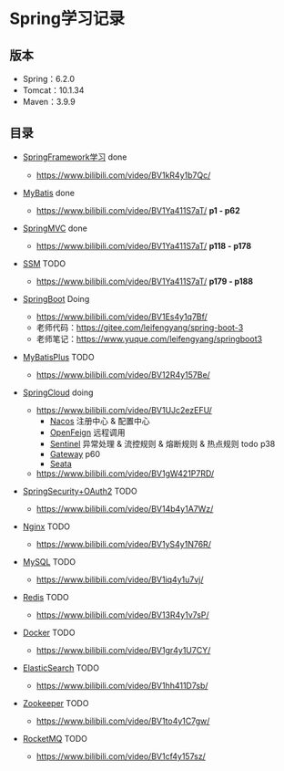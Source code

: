 # Spring学习记录
## 版本
* Spring：6.2.0 
* Tomcat：10.1.34
* Maven：3.9.9

## 目录
* [SpringFramework学习](https://github.com/103style/SpringDemos/tree/master/spring-framework-demo) done
  *  https://www.bilibili.com/video/BV1kR4y1b7Qc/

* [MyBatis](https://github.com/103style/SpringDemos/tree/master/MyBatisDemo) done
  * https://www.bilibili.com/video/BV1Ya411S7aT/ **p1 - p62**

* [SpringMVC](https://github.com/103style/SpringDemos/tree/master/SpringMVCDemo) done
  * https://www.bilibili.com/video/BV1Ya411S7aT/  **p118 - p178**

* [SSM]() TODO
  * https://www.bilibili.com/video/BV1Ya411S7aT/ **p179 - p188**

* [SpringBoot](https://github.com/103style/SpringDemos/tree/master/SpringBootDemo) Doing
  * https://www.bilibili.com/video/BV1Es4y1q7Bf/
  * 老师代码：https://gitee.com/leifengyang/spring-boot-3
  * 老师笔记：https://www.yuque.com/leifengyang/springboot3

* [MyBatisPlus]() TODO
  * https://www.bilibili.com/video/BV12R4y157Be/

* [SpringCloud]() doing
  * https://www.bilibili.com/video/BV1UJc2ezEFU/
    * [Nacos](https://nacos.io/docs/latest/quickstart/quick-start/)  注册中心 & 配置中心 
    * [OpenFeign](https://docs.spring.io/spring-cloud-openfeign/reference/index.html)  远程调用 
    * [Sentinel](https://sentinelguard.io/zh-cn/docs/introduction.html)  异常处理 & 流控规则 & 熔断规则 & 热点规则 todo p38
    * [Gateway](https://docs.spring.io/spring-cloud-gateway/reference/) p60
    * [Seata]()
  * https://www.bilibili.com/video/BV1gW421P7RD/
   

* [SpringSecurity+OAuth2]() TODO
  * https://www.bilibili.com/video/BV14b4y1A7Wz/

* [Nginx]() TODO
  * https://www.bilibili.com/video/BV1yS4y1N76R/

* [MySQL]() TODO
  * https://www.bilibili.com/video/BV1iq4y1u7vj/

* [Redis]() TODO
  * https://www.bilibili.com/video/BV13R4y1v7sP/

* [Docker]() TODO
  * https://www.bilibili.com/video/BV1gr4y1U7CY/

* [ElasticSearch]() TODO
  * https://www.bilibili.com/video/BV1hh411D7sb/

* [Zookeeper]() TODO
  * https://www.bilibili.com/video/BV1to4y1C7gw/

* [RocketMQ]() TODO
  * https://www.bilibili.com/video/BV1cf4y157sz/

